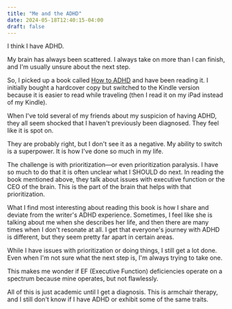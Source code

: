 ```yaml
---
title: "Me and the ADHD"
date: 2024-05-18T12:40:15-04:00
draft: false
---
```


I think I have ADHD.

My brain has always been scattered. I always take on more than I can finish, and I'm usually unsure about the next step.

So, I picked up a book called [How to ADHD](https://howtoadhdbook.com) and have been reading it. I initially bought a hardcover copy but switched to the Kindle version because it is easier to read while traveling (then I read it on my iPad instead of my Kindle).

When I've told several of my friends about my suspicion of having ADHD, they all seem shocked that I haven't previously been diagnosed. They feel like it is spot on.

They are probably right, but I don't see it as a negative. My ability to switch is a superpower. It is how I've done so much in my life.

The challenge is with prioritization—or even prioritization paralysis. I have so much to do that it is often unclear what I SHOULD do next. In reading the book mentioned above, they talk about issues with executive function or the CEO of the brain. This is the part of the brain that helps with that prioritization.

What I find most interesting about reading this book is how I share and deviate from the writer's ADHD experience. Sometimes, I feel like she is talking about me when she describes her life, and then there are many times when I don't resonate at all. I get that everyone's journey with ADHD is different, but they seem pretty far apart in certain areas.

While I have issues with prioritization or doing things, I still get a lot done. Even when I'm not sure what the next step is, I'm always trying to take one.

This makes me wonder if EF (Executive Function) deficiencies operate on a spectrum because mine operates, but not flawlessly.

All of this is just academic until I get a diagnosis. This is armchair therapy, and I still don't know if I have ADHD or exhibit some of the same traits.
